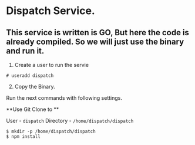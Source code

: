 # Dispatch Service.

## This service is written is GO, But here the code is already compiled. So we will just use the binary and run it.

1. Create a user to run the servie 

```
# useradd dispatch
```

2. Copy the Binary.

Run the next commands with following settings.

**Use Git Clone to **

User - `dispatch`
Directory - `/home/dispatch/dispatch`

```
$ mkdir -p /home/dispatch/dispatch 
$ npm install
```